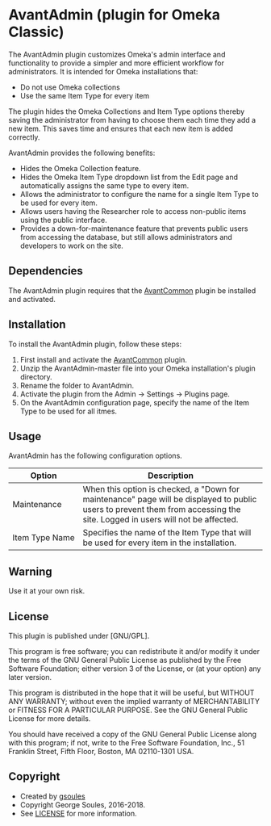 # AvantAdmin (plugin for Omeka Classic)

The AvantAdmin plugin customizes Omeka's admin interface and functionality to provide a simpler and more
efficient workflow for administrators. It is intended for Omeka installations that:

* Do not use Omeka collections
* Use the same Item Type for every item
 
The plugin hides the Omeka Collections and Item Type options thereby saving
the administrator from having to choose them each time they add a new item. This saves time and ensures that each
new item is added correctly.

AvantAdmin provides the following benefits:

* Hides the Omeka Collection feature.
* Hides the Omeka Item Type dropdown list from the Edit page and automatically assigns the same type to every item.
* Allows the administrator to configure the name for a single Item Type to be used for every item.
* Allows users having the Researcher role to access non-public items using the public interface.
* Provides a down-for-maintenance feature that prevents public users from accessing the database, but still
allows administrators and developers to work on the site.

## Dependencies
The AvantAdmin plugin requires that the [AvantCommon](https://github.com/gsoules/AvantCommon) plugin be installed and activated.

## Installation

To install the AvantAdmin plugin, follow these steps:

1. First install and activate the [AvantCommon](https://github.com/gsoules/AvantCommon) plugin.
1. Unzip the AvantAdmin-master file into your Omeka installation's plugin directory.
1. Rename the folder to AvantAdmin.
1. Activate the plugin from the Admin → Settings → Plugins page.
1. On the AvantAdmin configuration page, specify the name of the Item Type to be used for all itmes.

## Usage
AvantAdmin has the following configuration options.

Option | Description
--------|------------
Maintenance |  When this option is checked, a "Down for maintenance" page will be displayed to public users to prevent them from accessing the site. Logged in users will not be affected.
Item&nbsp;Type&nbsp;Name | Specifies the name of the Item Type that will be used for every item in the installation.


## Warning

Use it at your own risk.

##  License

This plugin is published under [GNU/GPL].

This program is free software; you can redistribute it and/or modify it under
the terms of the GNU General Public License as published by the Free Software
Foundation; either version 3 of the License, or (at your option) any later
version.

This program is distributed in the hope that it will be useful, but WITHOUT
ANY WARRANTY; without even the implied warranty of MERCHANTABILITY or FITNESS
FOR A PARTICULAR PURPOSE. See the GNU General Public License for more
details.

You should have received a copy of the GNU General Public License along with
this program; if not, write to the Free Software Foundation, Inc.,
51 Franklin Street, Fifth Floor, Boston, MA 02110-1301 USA.

Copyright
---------

* Created by [gsoules](https://github.com/gsoules) 
* Copyright George Soules, 2016-2018.
* See [LICENSE](https://github.com/gsoules/AvantAdmin/blob/master/LICENSE) for more information.

